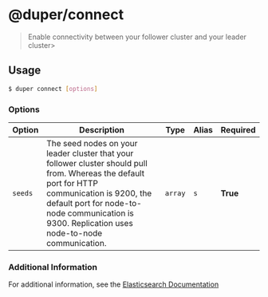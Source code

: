 # @duper/connect

> Enable connectivity between your follower cluster and your leader cluster>

## Usage

```sh
$ duper connect [options]
```

### Options

| Option | Description | Type | Alias | Required |
| -------- | ----------- | ------- | -------- | ------- |
| `seeds` | The seed nodes on your leader cluster that your follower cluster should pull from. Whereas the default port for HTTP communication is 9200, the default port for node-to-node communication is 9300. Replication uses node-to-node communication. | `array` | `s` | **True** |

### Additional Information

For additional information, see the [Elasticsearch Documentation](https://www.elastic.co/guide/en/elasticsearch/reference/current/modules-remote-clusters.html)
